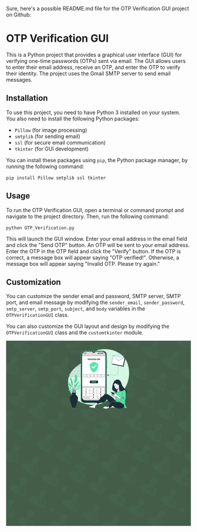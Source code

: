 Sure, here's a possible README.md file for the OTP Verification GUI project on Github:

# OTP Verification GUI

This is a Python project that provides a graphical user interface (GUI) for verifying one-time passwords (OTPs) sent via email. The GUI allows users to enter their email address, receive an OTP, and enter the OTP to verify their identity. The project uses the Gmail SMTP server to send email messages.

## Installation

To use this project, you need to have Python 3 installed on your system. You also need to install the following Python packages:

- `Pillow` (for image processing)
- `smtplib` (for sending email)
- `ssl` (for secure email communication)
- `tkinter` (for GUI development)

You can install these packages using `pip`, the Python package manager, by running the following command:

```
pip install Pillow smtplib ssl tkinter
```

## Usage

To run the OTP Verification GUI, open a terminal or command prompt and navigate to the project directory. Then, run the following command:

```
python OTP_Verification.py
```

This will launch the GUI window. Enter your email address in the email field and click the "Send OTP" button. An OTP will be sent to your email address. Enter the OTP in the OTP field and click the "Verify" button. If the OTP is correct, a message box will appear saying "OTP verified!". Otherwise, a message box will appear saying "Invalid OTP. Please try again."

## Customization

You can customize the sender email and password, SMTP server, SMTP port, and email message by modifying the `sender_email`, `sender_password`, `smtp_server`, `smtp_port`, `subject`, and `body` variables in the `OTPVerificationGUI` class.

You can also customize the GUI layout and design by modifying the `OTPVerificationGUI` class and the `customtkinter` module.

![Screenshot from running the program](https://github.com/hadeeribraheem/SYNC_INTERN/blob/00a75cd3a09d9a9ef6d9cdd3674ee73fae172b47/OTP%20Verification/Background.jpg)
